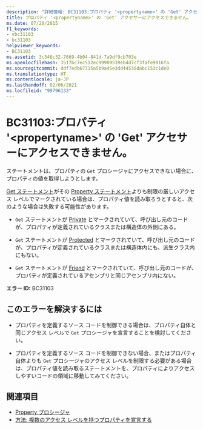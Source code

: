 ```yaml
---
description: "詳細情報: BC31103:プロパティ '<propertyname>' の 'Get' アクセサーにアクセスできません。"
title: プロパティ '<propertyname>' の 'Get' アクセサーにアクセスできません。
ms.date: 07/20/2015
f1_keywords:
- vbc31103
- bc31103
helpviewer_keywords:
- BC31103
ms.assetid: 3c346c32-7669-4b04-841d-7a9df9cb703e
ms.openlocfilehash: 3517bc7ec512ec99909539eb4d7cf3fafe9016fa
ms.sourcegitcommit: ddf7edb67715a5b9a45e3dd44536dabc153c1de0
ms.translationtype: HT
ms.contentlocale: ja-JP
ms.lasthandoff: 02/06/2021
ms.locfileid: "99796133"
---
```

# <a name="bc31103-get-accessor-of-property-propertyname-is-not-accessible"></a>BC31103:プロパティ '\<propertyname>' の 'Get' アクセサーにアクセスできません。

ステートメントは、プロパティの `Get` プロシージャにアクセスできない場合に、プロパティの値を取得しようとします。

 [Get ステートメント](../statements/get-statement.md)がその [Property ステートメント](../statements/property-statement.md)よりも制限の厳しいアクセス レベルでマークされている場合は、プロパティ値を読み取ろうとすると、次のような場合は失敗する可能性があります。

- `Get` ステートメントが [Private](../modifiers/private.md) とマークされていて、呼び出し元のコードが、プロパティが定義されているクラスまたは構造体の外側にある。

- `Get` ステートメントが [Protected](../modifiers/protected.md) とマークされていて、呼び出し元のコードが、プロパティが定義されているクラスまたは構造体内にも、派生クラス内にもない。

- `Get` ステートメントが [Friend](../modifiers/friend.md) とマークされていて、呼び出し元のコードが、プロパティが定義されているアセンブリと同じアセンブリ内にない。

 **エラー ID:** BC31103

## <a name="to-correct-this-error"></a>このエラーを解決するには

- プロパティを定義するソース コードを制御できる場合は、プロパティ自体と同じアクセス レベルで `Get` プロシージャを宣言することを検討してください。

- プロパティを定義するソース コードを制御できない場合、またはプロパティ自体よりも `Get` プロシージャのアクセス レベルを制限する必要がある場合は、プロパティ値を読み取るステートメントを、プロパティによりアクセスしやすいコードの領域に移動してみてください。

## <a name="see-also"></a>関連項目

- [Property プロシージャ](../../programming-guide/language-features/procedures/property-procedures.md)
- [方法: 複数のアクセス レベルを持つプロパティを宣言する](../../programming-guide/language-features/procedures/how-to-declare-a-property-with-mixed-access-levels.md)
